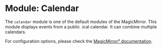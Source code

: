 # Module: Calendar
The `calendar` module is one of the default modules of the MagicMirror.
This module displays events from a public .ical calendar. It can combine multiple calendars.

For configuration options, please check the [MagicMirror² documentation](https://docs.magicmirror.builders/modules/calendar.html).

